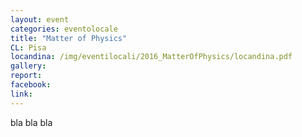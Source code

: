 ```yaml
---
layout: event
categories: eventolocale
title: "Matter of Physics"
CL: Pisa
locandina: /img/eventilocali/2016_MatterOfPhysics/locandina.pdf
gallery:
report:
facebook: 
link:
---
```


bla bla bla
